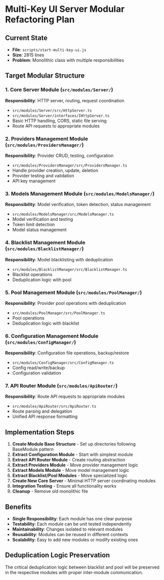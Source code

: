 # Multi-Key UI Server Modular Refactoring Plan

## Current State
- **File**: `scripts/start-multi-key-ui.js`
- **Size**: 2815 lines 
- **Problem**: Monolithic class with multiple responsibilities

## Target Modular Structure

### 1. Core Server Module (`src/modules/Server/`)
**Responsibility**: HTTP server, routing, request coordination
- `src/modules/Server/src/HttpServer.ts`
- `src/modules/Server/interfaces/IHttpServer.ts`
- Basic HTTP handling, CORS, static file serving
- Route API requests to appropriate modules

### 2. Providers Management Module (`src/modules/ProvidersManager/`)
**Responsibility**: Provider CRUD, testing, configuration
- `src/modules/ProvidersManager/src/ProvidersManager.ts`
- Handle provider creation, update, deletion
- Provider testing and validation
- API key management

### 3. Models Management Module (`src/modules/ModelsManager/`)
**Responsibility**: Model verification, token detection, status management  
- `src/modules/ModelsManager/src/ModelsManager.ts`
- Model verification and testing
- Token limit detection
- Model status management

### 4. Blacklist Management Module (`src/modules/BlacklistManager/`)
**Responsibility**: Model blacklisting with deduplication
- `src/modules/BlacklistManager/src/BlacklistManager.ts`
- Blacklist operations
- Deduplication logic with pool

### 5. Pool Management Module (`src/modules/PoolManager/`)
**Responsibility**: Provider pool operations with deduplication
- `src/modules/PoolManager/src/PoolManager.ts`
- Pool operations
- Deduplication logic with blacklist

### 6. Configuration Management Module (`src/modules/ConfigManager/`)
**Responsibility**: Configuration file operations, backup/restore
- `src/modules/ConfigManager/src/ConfigManager.ts`
- Config read/write/backup
- Configuration validation

### 7. API Router Module (`src/modules/ApiRouter/`)
**Responsibility**: Route API requests to appropriate modules
- `src/modules/ApiRouter/src/ApiRouter.ts`
- Route parsing and delegation
- Unified API response formatting

## Implementation Steps

1. **Create Module Base Structure** - Set up directories following BaseModule pattern
2. **Extract Configuration Module** - Start with simplest module
3. **Extract API Router Module** - Create routing abstraction
4. **Extract Providers Module** - Move provider management logic
5. **Extract Models Module** - Move model management logic  
6. **Extract Blacklist/Pool Modules** - Move specialized logic
7. **Create New Core Server** - Minimal HTTP server coordinating modules
8. **Integration Testing** - Ensure all functionality works
9. **Cleanup** - Remove old monolithic file

## Benefits
- **Single Responsibility**: Each module has one clear purpose
- **Testability**: Each module can be unit tested independently
- **Maintainability**: Changes isolated to relevant modules
- **Reusability**: Modules can be reused in different contexts
- **Scalability**: Easy to add new modules or modify existing ones

## Deduplication Logic Preservation
The critical deduplication logic between blacklist and pool will be preserved in the respective modules with proper inter-module communication.